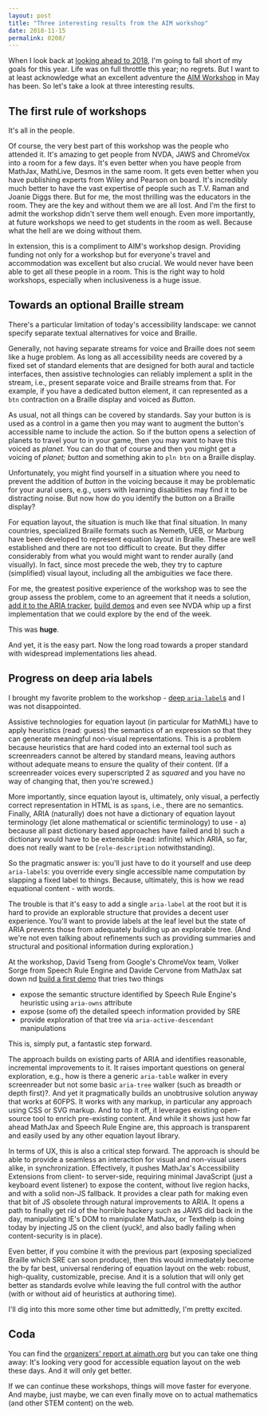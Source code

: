 ```yaml
---
layout: post
title: "Three interesting results from the AIM workshop"
date: 2018-11-15
permalink: 0208/
---
```



When I look back at [looking ahead to 2018](./201/), I'm going to fall short of my goals for this year. Life was on full throttle this year; no regrets. But I want to at least acknowledge what an excellent adventure the [AIM Workshop](https://aimath.org/webmath) in May has been. So let's take a look at three interesting results.

## The first rule of workshops

It's all in the people.

Of course, the very best part of this workshop was the people who attended it. It's amazing to get people from NVDA, JAWS and ChromeVox into a room for a few days. It's even better when you have people from MathJax, MathLive, Desmos in the same room. It gets even better when you have publishing experts from Wiley and Pearson on board. It's incredibly much better to have the vast expertise of people such as T.V. Raman and Joanie Diggs there. But for me, the most thrilling was the educators in the room. They are the key and without them we are all lost. And I'm the first to admit the workshop didn't serve them well enough. Even more importantly, at future workshops we need to get students in the room as well. Because what the hell are we doing without them.

In extension, this is a compliment to AIM's workshop design. Providing funding not only for a workshop but for everyone's travel and accommodation was excellent but also crucial. We would never have been able to get all these people in a room. This is the right way to hold workshops, especially when inclusiveness is a huge issue.

## Towards an optional Braille stream

There's a particular limitation of today's accessibility landscape: we cannot specify separate textual alternatives for voice and Braille.

Generally, not having separate streams for voice and Braille does not seem like a huge problem. As long as all accessibility needs are covered by a fixed set of standard elements that are designed for both aural and tacticle interfaces, then assistive technologies can reliably implement a split in the stream, i.e., present separate voice and Braille streams from that. For example, if you have a dedicated button element, it can represented as a `btn` contraction on a Braille display and voiced as *Button*.

As usual, not all things can be covered by standards. Say your button is is used as a control in a game then you may want to augment the button's accessible name to include the action. So if the button opens a selection of planets to travel your to in your game, then you may want to have this voiced as *planet*. You can do that of course and then you might get a voicing of *planet; button* and something akin to `pln btn` on a Braille display.

Unfortunately, you might find yourself in a situation where you need to prevent the addition of *button* in the voicing because it may be problematic for your aural users, e.g., users with learning disabilities may find it to be distracting noise. But now how do you identify the button on a Braille display?

For equation layout, the situation is much like that final situation. In many countries, specialized Braille formats such as Nemeth, UEB, or Marburg have been developed to represent equation layout in Braille. These are well established and there are not too difficult to create. But they differ considerably from what you would might want to render aurally (and visually). In fact, since most precede the web, they try to capture (simplified) visual layout, including all the ambiguities we face there.

For me, the greatest positive experience of the workshop was to see the group assess the problem, come to an agreement that it needs a solution, [add it to the ARIA tracker](https://github.com/w3c/aria/issues/765), [build demos](https://sinabahram.github.io/aria-playground/CustomBrailleOutput.html) and even see NVDA whip up a first implementation that we could explore by the end of the week.

This was **huge**.

And yet, it is the easy part. Now the long road towards a proper standard with widespread implementations lies ahead.

## Progress on deep aria labels

I brought my favorite problem to the workshop - [deep `aria-label`s](/0192/) and I was not disappointed.

Assistive technologies for equation layout (in particular for MathML) have to apply heuristics (read: guess) the semantics of an expression so that they can generate meaningful non-visual representations. This is a problem because heuristics that are hard coded into an external tool such as screenreaders cannot be altered by standard means, leaving authors without adequate means to ensure the quality of their content. (If a screenreader voices every superscripted 2 as *squared* and you have no way of changing that, then you're screwed.)

More importantly, since equation layout is, ultimately, only visual, a perfectly correct representation in HTML is as `span`s, i.e., there are no semantics. Finally, ARIA (naturally) does not have a dictionary of equation layout terminology (let alone mathematical or scientific terminology) to use - a) because all past dictionary based approaches have failed and b) such a dictionary would have to be extensible (read: infinite) which ARIA, so far, does not really want to be (`role-description` notwithstanding).

So the pragmatic answer is: you'll just have to do it yourself and use deep `aria-label`s: you override every single accessible name computation by slapping a fixed label to things. Because, ultimately, this is how we read equational content - with words.

The trouble is that it's easy to add a single `aria-label` at the root but it is hard to provide an explorable structure that provides a decent user experience. You'll want to provide labels at the leaf level but the state of ARIA prevents those from adequately building up an explorable tree. (And we're not even talking about refinements such as providing summaries and structural and positional information during exploration.)

At the workshop, David Tseng from Google's ChromeVox team, Volker Sorge from Speech Rule Engine and Davide Cervone from MathJax sat down nd [build a first demo](https://github.com/zorkow/AIM-Workshop/tree/master/annotations) that tries two things

* expose the semantic structure identified by Speech Rule Engine's heuristic using `aria-owns` attribute
* expose (some of) the detailed speech information provided by SRE
* provide exploration of that tree via `aria-active-descendant` manipulations

This is, simply put, a fantastic step forward.

The approach builds on existing parts of ARIA and identifies reasonable, incremental improvements to it. It raises important questions on general exploration, e.g., how is there a generic `aria-table` walker in every screenreader but not some basic `aria-tree` walker (such as breadth or depth first)?. And yet it pragmatically builds an unobtrusive solution anyway that works at 60FPS. It works with any markup, in particular any approach using CSS or SVG markup. And to top it off, it leverages existing open-source tool to enrich pre-existing content. And while it shows just how far ahead MathJax and Speech Rule Engine are, this approach is transparent and easily used by any other equation layout library.

In terms of UX, this is also a critical step forward. The approach is should be able to provide a seamless an interaction for visual and non-visual users alike, in synchronization. Effectively, it pushes MathJax's Accessibility Extensions from client- to server-side, requiring minimal JavaScript (just a keyboard event listener) to expose the content, without live region hacks, and with a solid non-JS fallback. It provides a clear path for making even that bit of JS obsolete through natural improvements to ARIA. It opens a path to finally get rid of the horrible hackery such as JAWS did back in the day, manipulating IE's DOM to manipulate MathJax, or Texthelp is doing today by injecting JS on the client (yuck!, and also badly failing when content-security is in place).

Even better, if you combine it with the previous part (exposing specialized Braille which SRE can soon produce), then this would immediately become the by far best, universal rendering of equation layout on the web: robust, high-quality, customizable, precise. And it is a solution that will only get better as standards evolve while leaving the full control with the author (with or without aid of heuristics at authoring time).

I'll dig into this more some other time but admittedly, I'm pretty excited.

## Coda

You can find the [organizers' report at aimath.org](https://aimath.org/pastworkshops/webmath.html) but you can take one thing away: It's looking very good for accessible equation layout on the web these days. And it will only get better.

If we can continue these workshops, things will move faster for everyone. And maybe, just maybe, we can even finally move on to actual mathematics (and other STEM content) on the web.
